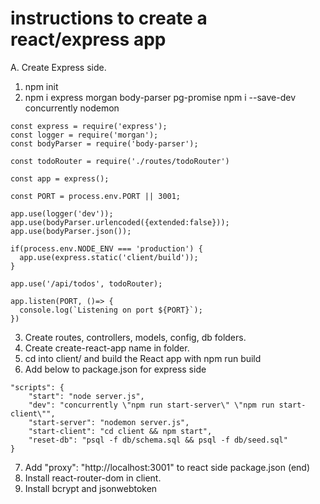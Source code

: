 # instructions to create a react/express app

A. Create Express side.
1. npm init
2. npm i express morgan body-parser pg-promise
   npm i --save-dev concurrently nodemon
```
const express = require('express');
const logger = require('morgan');
const bodyParser = require('body-parser');

const todoRouter = require('./routes/todoRouter')

const app = express();

const PORT = process.env.PORT || 3001;

app.use(logger('dev'));
app.use(bodyParser.urlencoded({extended:false}));
app.use(bodyParser.json());

if(process.env.NODE_ENV === 'production') {
  app.use(express.static('client/build'));
}

app.use('/api/todos', todoRouter);

app.listen(PORT, ()=> {
  console.log(`Listening on port ${PORT}`);
})
```

3. Create routes, controllers, models, config, db folders. 
4. Create create-react-app name in folder. 
5. cd into client/ and build the React app with npm run build
6. Add below to package.json for express side
```
"scripts": {
    "start": "node server.js",
    "dev": "concurrently \"npm run start-server\" \"npm run start-client\"",
    "start-server": "nodemon server.js",
    "start-client": "cd client && npm start",
    "reset-db": "psql -f db/schema.sql && psql -f db/seed.sql"
}
```
7. Add "proxy": "http://localhost:3001" to react side package.json (end)
8. Install react-router-dom in client.
9. Install bcrypt and jsonwebtoken
